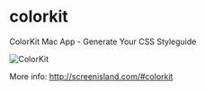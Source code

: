 # colorkit
ColorKit Mac App - Generate Your CSS Styleguide

![ColorKit](http://screenisland.com/images/colorkit-screenshot.png)

More info:
http://screenisland.com/#colorkit
